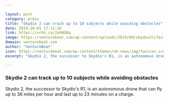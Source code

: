 ```yaml
---

layout: post
category: press
title: "Skydio 2 can track up to 10 subjects while avoiding obstacles"
date: 2019-10-01 17:11:26
link: https://vrhk.co/2ohRGBq
image: https://venturebeat.com/wp-content/uploads/2019/09/skydio2lifestyle-2.jpg?w=1200&strip=all
domain: venturebeat.com
author: "VentureBeat"
icon: https://venturebeat.com/wp-content/themes/vb-news/img/favicon.ico
excerpt: "Skydio 2, the successor to Skydio's R1, is an autonomous drone that can fly up to 36 miles per hour and last up to 23 minutes on a charge."

---
```


### Skydio 2 can track up to 10 subjects while avoiding obstacles

Skydio 2, the successor to Skydio's R1, is an autonomous drone that can fly up to 36 miles per hour and last up to 23 minutes on a charge.